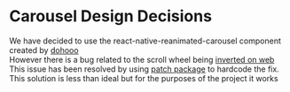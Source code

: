 
# Carousel Design Decisions

We have decided to use the react-native-reanimated-carousel component created by [dohooo](https://github.com/dohooo/react-native-reanimated-carousel)<br>
However there is a bug related to the scroll wheel being [inverted on web](https://github.com/dohooo/react-native-reanimated-carousel/issues/357)<br>
This issue has been resolved by using [patch package](https://www.npmjs.com/package/patch-package) to hardcode the fix.<br>
This solution is less than ideal but for the purposes of the project it works<br>


